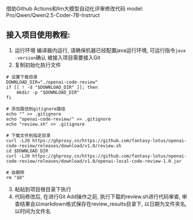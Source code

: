 借助Github Actions和llm大模型自动化评审修改代码
model: Pro/Qwen/Qwen2.5-Coder-7B-Instruct

## 接入项目使用教程:
1. 运行环境
编译器内运行, 请确保机器已经配置java运行环境, 可运行指令`java -version`确认
被接入项目需要接入Git
3. 复制初始化执行文件
```shell
# 设置下载目录
DOWNLOAD_DIR="./openai-code-review"
if [[ ! -d "$DOWNLOAD_DIR" ]]; then
    mkdir -p "$DOWNLOAD_DIR"
fi

# 添加路径到gitignore路径
echo "" >> .gitignore
echo "openai-code-review/" >> .gitignore
echo "review.sh" >> .gitignore

# 下载文件到指定目录
curl -LJO https://ghproxy.cn/https://github.com/fantasy-lotus/openai-code-review/releases/download/v1.0/review.sh
cd $DOWNLOAD_DIR
curl -LJO https://ghproxy.cn/https://github.com/fantasy-lotus/openai-code-review/releases/download/v1.0/openai-local-code-review-1.0.jar

# 自删除
rm "$0"
```
3. 粘贴到项目根目录下执行
4. 代码修改后, 在进行Git Add操作之前, 执行下载的review.sh进行代码审查, 审查结果会以markdown格式保存在review_results目录下, 以日期为文件夹名, 以时间为文件名
